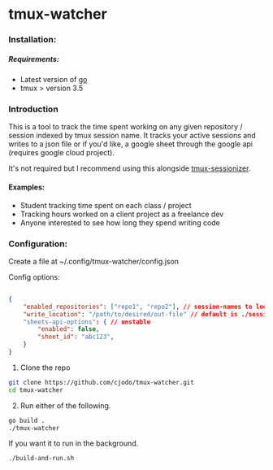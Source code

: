 # tmux-watcher

### Installation: 
##### Requirements: 
- Latest version of [go](url) 
-  tmux > version 3.5

### Introduction

This is a tool to track the time spent working on any given repository / session indexed by tmux session name.  It tracks your active sessions and writes to a json file or if you'd like, a google sheet through the google api (requires google cloud project).  

It's not required but I recommend using this alongside [tmux-sessionizer](https://github.com/jrmoulton/tmux-sessionizer).  

#### Examples:
- Student tracking time spent on each class / project
- Tracking hours worked on a client project as a freelance dev
- Anyone interested to see how long they spend writing code

### Configuration: 

Create a file at ~/.config/tmux-watcher/config.json

Config options: 

```json

{
    "enabled_repositories": ["repo1", "repo2"], // session-names to look for
    "write_location": "/path/to/desired/out-file" // default is ./sessions.json
    "sheets-api-options": { // unstable
        "enabled": false,
        "sheet_id": "abc123",
    }
}

```

1. Clone the repo
```sh
git clone https://github.com/cjodo/tmux-watcher.git
cd tmux-watcher
```

2. Run either of the following.

```sh
go build .
./tmux-watcher
```
If you want it to run in the background. 
```sh 
./build-and-run.sh
```

